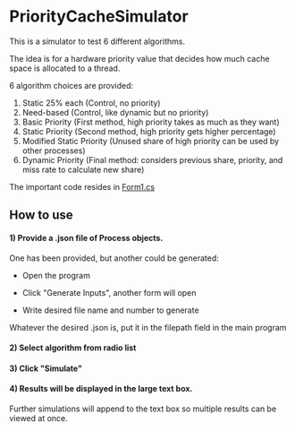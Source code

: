 # PriorityCacheSimulator

This is a simulator to test 6 different algorithms.

The idea is for a hardware priority value that decides how much cache space is allocated to a thread. 

6 algorithm choices are provided:

1. Static 25% each (Control, no priority)
2. Need-based (Control, like dynamic but no priority)
3. Basic Priority (First method, high priority takes as much as they want)
4. Static Priority (Second method, high priority gets higher percentage)
5. Modified Static Priority (Unused share of high priority can be used by other processes)
6. Dynamic Priority (Final method: considers previous share, priority, and miss rate to
calculate new share)

The important code resides in [Form1.cs](https://github.com/cjohnson57/PriorityCacheSimulator/blob/master/Form1.cs)

## How to use

#### 1) Provide a .json file of Process objects.

One has been provided, but another could be generated:

- Open the program
  
- Click "Generate Inputs", another form will open
  
- Write desired file name and number to generate
  
Whatever the desired .json is, put it in the filepath field in the main program

#### 2) Select algorithm from radio list

#### 3) Click "Simulate"

#### 4) Results will be displayed in the large text box.

Further simulations will append to the text box so multiple results can be viewed at once.
